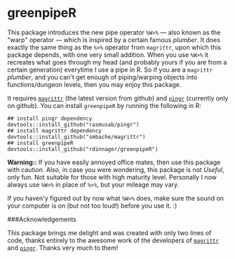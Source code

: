 greenpipeR
===========

This package introduces the new pipe operator `%W>%` &mdash; also known as the "warp" operator &mdash; which is inspired by a certain famous _plumber_. It does exactly the same thing as the `%>%` operator from `magrittr`, upon which this package depends, with one very small addition. When you use `%W>%` it recreates what goes through my head (and probably yours if you are from a certain generation) everytime I use a pipe in R. So if you are a `magrittr` _plumber_, and you can't get enough of piping/warping objects into functions/dungeon levels, then you may enjoy this package.

It requires [`magrittr`](https://github.com/smbache/magrittr) (the latest version from github) and [`pingr`](https://github.com/rasmusab/pingr) (currently only on github). You can install `greenpipeR` by running the following in R:

```
## install pingr dependency
devtools::install_github("rasmusab/pingr")
## install magrittr dependency
devtools::install_github("smbache/magrittr")
## install greenpipeR
devtools::install_github("rdinnager/greenpipeR")
```

__Warning::__ If you have easily annoyed office mates, then use this package with caution. Also, in case you were wondering, this package is not _Useful_, only fun. Not suitable for those with high maturity level. Personally I now always use `%W>%` in place of `%>%`, but your mileage may vary.

If you haven'y figured out by now what `%W>%` does, make sure the sound on your computer is on (but not too loud!) before you use it. :)

###Acknowledgements

This package brings me delight and was created with only two lines of code, thanks entirely to the awesome work of the developers of [`magrittr`](https://github.com/smbache/magrittr) and [`pingr`](https://github.com/rasmusab/pingr). Thanks very much to them!
